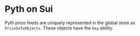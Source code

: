 # Pyth on Sui

Pyth price feeds are uniquely represented in the global store as `PriceInfoObjects`. These objects have the `key` ability.

